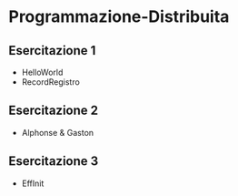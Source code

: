 # Programmazione-Distribuita
## Esercitazione 1
- HelloWorld
- RecordRegistro
## Esercitazione 2
- Alphonse & Gaston
## Esercitazione 3
- EffInit
